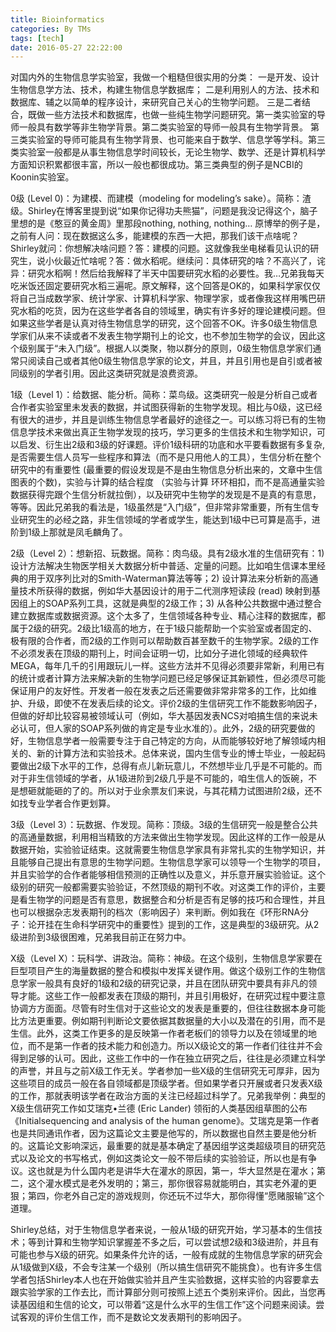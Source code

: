 ```yaml
---
title: Bioinformatics
categories: By TMs
tags: [tech]
date: 2016-05-27 22:22:00
---
```


对国内外的生物信息学实验室，我做一个粗糙但很实用的分类：
一是开发、设计生物信息学方法、技术，构建生物信息学数据库；
二是利用别人的方法、技术和数据库、辅之以简单的程序设计，来研究自己关心的生物学问题。
三是二者结合，既做一些方法技术和数据库，也做一些纯生物学问题研究。第一类实验室的导师一般具有数学等非生物学背景。第二类实验室的导师一般具有生物学背景。
第三类实验室的导师可能具有生物学背景、也可能来自于数学、信息学等学科。第三类实验室一般都是从事生物信息学时间较长，无论生物学、数学、还是计算机科学方面知识积累都很丰富，所以一般也都很成功。第三类典型的例子是NCBI的Koonin实验室。

0级 (Level 0)：为建模、而建模（modeling for modeling’s sake）。简称：渣级。Shirley在博客里提到说“如果你记得功夫熊猫”，问题是我没记得这个，脑子里想的是《憨豆的黄金周》里那段nothing, nothing, nothing… 原博举的例子是，之前有人问：现在数据这么多，能建模的东西一大把，那我们该干点啥呢？Shirley就问：你想解决啥问题？答：建模的问题。这就像我坐电梯看见认识的研究生，说小伙最近忙啥呢？答：做水稻呢。继续问：具体研究的啥？不高兴了，诧异：研究水稻啊！然后给我解释了半天中国要研究水稻的必要性。我…兄弟我每天吃米饭还固定要研究水稻三遍呢。原文解释，这个回答是OK的，如果科学家仅仅将自己当成数学家、统计学家、计算机科学家、物理学家，或者像我这样用嘴巴研究水稻的吃货，因为在这些学者各自的领域里，确实有许多好的理论建模问题。但如果这些学者是认真对待生物信息学的研究，这个回答不OK。许多0级生物信息学家们从来不读或者不发表生物学期刊上的论文，也不参加生物学的会议，因此这个级别属于“未入门级”。根据人以类聚，物以群分的原则，0级生物信息学家们通常只阅读自己或者其他0级生物信息学家的论文，并且，并且引用也是自引或者被同级别的学者引用。因此这类研究就是浪费资源。

1级（Level 1）：给数据、能分析。简称：菜鸟级。这类研究一般是分析自己或者合作者实验室里未发表的数据，并试图获得新的生物学发现。相比与0级，这已经有很大的进步，并且是训练生物信息学者最好的途径之一。可以练习将已有的生物信息学技术来做出真正生物学发现的技巧，学习更多的生信技术和生物学知识，可以启发、衍生出2级和3级的好课题。评价1级科研的功底和水平要看数据有多复杂, 是否需要生信人员写一些程序和算法（而不是只用他人的工具），生信分析在整个研究中的有重要性 (最重要的假设发现是不是由生物信息分析出来的，文章中生信图表的个数)，实验与计算的结合程度 （实验与计算 环环相扣，而不是高通量实验数据获得完跟个生信分析就拉倒），以及研究中生物学的发现是不是真的有意思，等等。因此兄弟我的看法是，1级虽然是“入门级”，但非常非常重要，所有生信专业研究生的必经之路，非生信领域的学者或学生，能达到1级中已可算是高手，进阶到1级上那就是凤毛麟角了。

2级（Level 2）：想新招、玩数据。简称：肉鸟级。具有2级水准的生信研究有：1) 设计方法解决生物医学相关大数据分析中普适、定量的问题。比如咱生信课本里经典的用于双序列比对的Smith-Waterman算法等等；2) 设计算法来分析新的高通量技术所获得的数据，例如华大基因设计的用于二代测序短读段 (read) 映射到基因组上的SOAP系列工具，这就是典型的2级工作；3) 从各种公共数据中通过整合建立数据库或数据资源。这个太多了，生信领域各种专业、精心注释的数据库，都属于2级的研究。2级比1级高的地方，在于1级只能帮助一个实验室或者固定的、极有限的合作者，而2级的工作则可以帮助数百甚至数千的生物学家。2级的工作不必须发表在顶级的期刊上，时间会证明一切，比如分子进化领域的经典软件MEGA，每年几千的引用跟玩儿一样。这些方法并不见得必须要非常新，利用已有的统计或者计算方法来解决新的生物学问题已经足够保证其新颖性，但必须尽可能保证用户的友好性。开发者一般在发表之后还需要做非常非常多的工作，比如维护、升级，即使不在发表后续的论文。评价2级的生信研究工作不能数影响因子，但做的好却比较容易被领域认可（例如，华大基因发表NCS对咱搞生信的来说未必认可，但人家的SOAP系列做的肯定是专业水准的）。此外，2级的研究要做的好，生物信息学者一般需要专注于自己特定的方向，从而能够较好地了解领域内相关的、新的计算方法和实验技术。总体来说，国内生信专业的博士毕业，一般起码要做出2级下水平的工作，总得有点儿新玩意儿，不然想毕业几乎是不可能的。而对于非生信领域的学者，从1级进阶到2级几乎是不可能的，咱生信人的饭碗，不是想砸就能砸的了的。所以对于业余票友们来说，与其花精力试图进阶2级，还不如找专业学者合作更划算。

3级（Level 3）：玩数据、作发现。简称：顶级。3级的生信研究一般是整合公共的高通量数据，利用相当精致的方法来做出生物学发现。因此这样的工作一般是从数据开始，实验验证结束。这就需要生物信息学家具有非常扎实的生物学知识，并且能够自己提出有意思的生物学问题。生物信息学家可以领导一个生物学的项目，并且实验学的合作者能够相信预测的正确性以及意义，并乐意开展实验验证。这个级别的研究一般都需要实验验证，不然顶级的期刊不收。对这类工作的评价，主要是看生物学的问题是否有意思，数据整合和分析是否有足够的技巧和合理性，并且也可以根据杂志发表期刊的档次（影响因子）来判断。例如我在《环形RNA分子：论开挂在生命科学研究中的重要性》提到的工作，这是典型的3级研究。从2级进阶到3级很困难，兄弟我目前正在努力中。

X级（Level X）：玩科学、讲政治。简称：神级。在这个级别，生物信息学家要在巨型项目产生的海量数据的整合和模拟中发挥关键作用。做这个级别工作的生物信息学家一般具有良好的1级和2级的研究记录，并且在团队研究中要具有非凡的领导才能。这些工作一般都发表在顶级的期刊，并且引用极好，在研究过程中要注意协调方方面面。尽管有时生信对于这些论文的发表是重要的，但往往数据本身可能比方法更重要。例如期刊判断论文要依据其数据量的大小以及潜在的引用，而不是生信。此外，这类工作更多的是反映第一作者老板们的领导力以及在领域里的地位，而不是第一作者的技术能力和创造力。所以X级论文的第一作者们往往并不会得到足够的认可。因此，这些工作中的一作在独立研究之后，往往是必须建立科学的声誉，并且与之前X级工作无关。学者参加一些X级的生信研究无可厚非，因为这些项目的成员一般在各自领域都是顶级学者。但如果学者只开展或者只发表X级的工作，那就表明该学者在政治方面的关注已经超过科学了。兄弟我举例：典型的X级生信研究工作如艾瑞克•兰德 (Eric Lander) 领衔的人类基因组草图的公布《Initialsequencing and analysis of the human genome》。艾瑞克是第一作者也是共同通讯作者，因为这篇论文主要是他写的，所以数据也自然主要是他分析的。这篇论文影响深远，最重要的就是基本确定了基因组学这类超级项目的研究范式以及论文的书写格式，例如这类论文一般不带后续的实验验证，所以也是有争议。这也就是为什么国内老是讲华大在灌水的原因，第一，华大显然是在灌水；第二，这个灌水模式是老外发明的；第三，那你很容易就能明白，其实老外灌的更狠；第四，你老外自己定的游戏规则，你还玩不过华大，那你得懂“愿赌服输”这个道理。

Shirley总结，对于生物信息学者来说，一般从1级的研究开始，学习基本的生信技术；等到计算和生物学知识掌握差不多之后，可以尝试想2级和3级进阶，并且有可能也参与X级的研究。如果条件允许的话，一般有成就的生物信息学家的研究会从1级做到X级，不会专注某一个级别（所以搞生信研究不能挑食）。也有许多生信学者包括Shirley本人也在开始做实验并且产生实验数据，这样实验的内容要拿去跟实验学家的工作去比，而计算部分则可按照上述五个类别来评价。因此，当您再读基因组和生信的论文，可以带着“这是什么水平的生信工作”这个问题来阅读。尝试客观的评价生信工作，而不是数论文发表期刊的影响因子。
